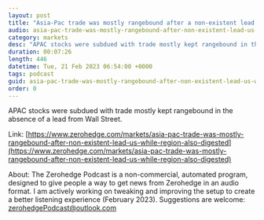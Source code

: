 ```yaml
---
layout: post
title: "Asia-Pac trade was mostly rangebound after a non-existent lead from the US, while the region also digested earnings and mixed PMI data - Newsquawk Euro Market Open"
audio: asia-pac-trade-was-mostly-rangebound-after-non-existent-lead-us-while-region-also-digested-0
category: markets
desc: "APAC stocks were subdued with trade mostly kept rangebound in the absence of a lead from Wall Street."
duration: 00:07:26
length: 446
datetime: Tue, 21 Feb 2023 06:54:00 +0000
tags: podcast
guid: asia-pac-trade-was-mostly-rangebound-after-non-existent-lead-us-while-region-also-digested-0
order: 0
---
```

APAC stocks were subdued with trade mostly kept rangebound in the absence of a lead from Wall Street.

Link: [https://www.zerohedge.com/markets/asia-pac-trade-was-mostly-rangebound-after-non-existent-lead-us-while-region-also-digested](https://www.zerohedge.com/markets/asia-pac-trade-was-mostly-rangebound-after-non-existent-lead-us-while-region-also-digested)

About: The Zerohedge Podcast is a non-commercial, automated program, designed to give people a way to get news from Zerohedge in an audio format.  I am actively working on tweaking and improving the setup to create a better listening experience (February 2023).  Suggestions are welcome: [zerohedgePodcast@outlook.com](mailto:zerohedgePodcast@outlook.com)